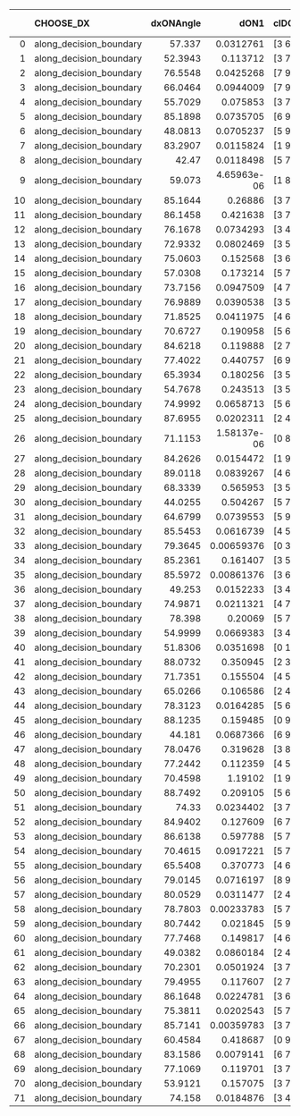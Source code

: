 |    | CHOOSE_DX               |   dxONAngle |        dON1 | cIDON1   |   dON_patch_1 |   nTON |         dON |   dxOFFAngle |       dOFF1 | cIDOFF1   |   dOFF_patch_1 |   nTOFF |        dOFF | SUCCESS   |   nExp |   dual_point_id |   subpoint_time_seconds |   total_execution_time |        logp |       dOFF/dON | Vote dOFF>dON   |
|---:|:------------------------|------------:|------------:|:---------|--------------:|-------:|------------:|-------------:|------------:|:----------|---------------:|--------:|------------:|:----------|-------:|----------------:|------------------------:|-----------------------:|------------:|---------------:|:----------------|
|  0 | along_decision_boundary |     57.337  | 0.0312761   | [3 6]    |   0.0312761   |      1 | 0.0312761   |      62.3319 | 0.00393758  | [3 6]     |    0.00393758  |       1 | 0.00393758  | False     |      1 |               1 |                1.04293  |                1.3462  |  0          |     0.125897   | False           |
|  1 | along_decision_boundary |     52.3943 | 0.113712    | [3 7]    |   0.113712    |      1 | 0.113712    |      62.4852 | 0.122412    | [3 7]     |    0.122412    |       1 | 0.122412    | True      |      2 |               8 |                2.02749  |                6.22314 | -0.5        |     1.07651    | True            |
|  2 | along_decision_boundary |     76.5548 | 0.0425268   | [7 9]    |   0.0425268   |      1 | 0.0425268   |      65.6074 | 0.185192    | [7 9]     |    0.185192    |       1 | 0.185192    | True      |      3 |               9 |                1.10834  |                7.33986 | -0          |     4.35471    | True            |
|  3 | along_decision_boundary |     66.0464 | 0.0944009   | [7 9]    |   0.0944009   |      1 | 0.0944009   |      66.9014 | 0.0307285   | [7 9]     |    0.0307285   |       1 | 0.0307285   | False     |      4 |              10 |                2.37117  |                9.71602 | -0.166667   |     0.325511   | False           |
|  4 | along_decision_boundary |     55.7029 | 0.075853    | [3 7]    |   0.075853    |      1 | 0.075853    |      55.1079 | 0.0757971   | [3 7]     |    0.0757971   |       1 | 0.0757971   | False     |      5 |              11 |                2.04951  |               11.7695  | -0          |     0.999263   | False           |
|  5 | along_decision_boundary |     85.1898 | 0.0735705   | [6 9]    |   0.0735705   |      1 | 0.0735705   |      84.954  | 0.0321925   | [6 9]     |    0.0321925   |       1 | 0.0321925   | False     |      6 |              14 |                1.59844  |               15.8591  | -0.1        |     0.437574   | False           |
|  6 | along_decision_boundary |     48.0813 | 0.0705237   | [5 9]    |   0.0705237   |      1 | 0.0705237   |      66.3979 | 0.00616279  | [5 9]     |    0.00616279  |       1 | 0.00616279  | False     |      7 |              16 |                0.942572 |               19.3931  | -0.333333   |     0.087386   | False           |
|  7 | along_decision_boundary |     83.2907 | 0.0115824   | [1 9]    |   0.0115824   |      1 | 0.0115824   |      82.0364 | 0.0180418   | [0 9]     |    0.0180418   |       1 | 0.0180418   | True      |      8 |              19 |                1.23538  |               20.7565  | -0.642857   |     1.55769    | True            |
|  8 | along_decision_boundary |     42.47   | 0.0118498   | [5 7]    |   0.0118498   |      1 | 0.0118498   |      54.1436 | 0.121303    | [5 7]     |    0.121303    |       1 | 0.121303    | True      |      9 |              21 |                1.89366  |               24.931   | -0.25       |    10.2366     | True            |
|  9 | along_decision_boundary |     59.073  | 4.65963e-06 | [1 8]    |   4.65963e-06 |      1 | 4.65963e-06 |      86.3754 | 0.425172    | [0 8]     |    0.425172    |       1 | 0.425172    | True      |     10 |              26 |                3.80131  |               35.8296  | -0.0555556  | 91246          | True            |
| 10 | along_decision_boundary |     85.1644 | 0.26886     | [3 7]    |   0.26886     |      1 | 0.26886     |      70.4542 | 0.0744413   | [3 7]     |    0.0744413   |       1 | 0.0744413   | False     |     11 |              27 |                1.96528  |               37.8018  | -0          |     0.276878   | False           |
| 11 | along_decision_boundary |     86.1458 | 0.421638    | [3 7]    |   0.421638    |      1 | 0.421638    |      70.4883 | 0.0236234   | [3 7]     |    0.0236234   |       1 | 0.0236234   | False     |     12 |              28 |                1.91116  |               39.7169  | -0.0454545  |     0.0560277  | False           |
| 12 | along_decision_boundary |     76.1678 | 0.0734293   | [3 4]    |   0.0734293   |      1 | 0.0734293   |      74.2655 | 0.169795    | [3 4]     |    0.169795    |       1 | 0.169795    | True      |     13 |              30 |                2.22456  |               42.009   | -0.166667   |     2.31236    | True            |
| 13 | along_decision_boundary |     72.9332 | 0.0802469   | [3 5]    |   0.0802469   |      1 | 0.0802469   |      76.7019 | 0.0431759   | [3 5]     |    0.0431759   |       1 | 0.0431759   | False     |     14 |              32 |                2.19054  |               46.56    | -0.0384615  |     0.538038   | False           |
| 14 | along_decision_boundary |     75.0603 | 0.152568    | [3 6]    |   0.152568    |      1 | 0.152568    |      66.848  | 0.0695373   | [3 6]     |    0.0695373   |       1 | 0.0695373   | False     |     15 |              41 |                1.74984  |               54.027   | -0.142857   |     0.45578    | False           |
| 15 | along_decision_boundary |     57.0308 | 0.173214    | [5 7]    |   0.173214    |      1 | 0.173214    |      66.0869 | 0.368346    | [5 7]     |    0.368346    |       1 | 0.368346    | True      |     16 |              43 |                3.71864  |               60.3296  | -0.3        |     2.12653    | True            |
| 16 | along_decision_boundary |     73.7156 | 0.0947509   | [4 7]    |   0.0947509   |      1 | 0.0947509   |      63.4888 | 0.138362    | [4 7]     |    0.138362    |       1 | 0.138362    | True      |     17 |              44 |                3.40421  |               63.7377  | -0.125      |     1.46027    | True            |
| 17 | along_decision_boundary |     76.9889 | 0.0390538   | [3 5]    |   0.0390538   |      1 | 0.0390538   |      81.5662 | 0.506306    | [3 5]     |    0.506306    |       1 | 0.506306    | True      |     18 |              54 |                2.65065  |               72.6804  | -0.0294118  |    12.9643     | True            |
| 18 | along_decision_boundary |     71.8525 | 0.0411975   | [4 6]    |   0.0411975   |      1 | 0.0411975   |      77.218  | 0.185804    | [4 6]     |    0.185804    |       1 | 0.185804    | True      |     19 |              56 |                1.99768  |               74.7324  | -0          |     4.51009    | True            |
| 19 | along_decision_boundary |     70.6727 | 0.190958    | [5 6]    |   0.190958    |      1 | 0.190958    |      63.6189 | 0.240627    | [5 6]     |    0.240627    |       1 | 0.240627    | True      |     20 |              57 |                3.55231  |               78.2927  | -0.0263158  |     1.2601     | True            |
| 20 | along_decision_boundary |     84.6218 | 0.119888    | [2 7]    |   0.119888    |      1 | 0.119888    |      84.7894 | 0.11467     | [2 7]     |    0.11467     |       1 | 0.11467     | False     |     21 |              58 |                2.88668  |               81.1864  | -0.1        |     0.956474   | False           |
| 21 | along_decision_boundary |     77.4022 | 0.440757    | [6 9]    |   0.440757    |      1 | 0.440757    |      75.3305 | 0.249897    | [6 9]     |    0.249897    |       1 | 0.249897    | False     |     22 |              60 |                5.7603   |               86.9865  | -0.0238095  |     0.566972   | False           |
| 22 | along_decision_boundary |     65.3934 | 0.180256    | [3 5]    |   0.180256    |      1 | 0.180256    |      66.1974 | 0.0596945   | [3 5]     |    0.0596945   |       1 | 0.0596945   | False     |     23 |              62 |                2.15855  |               89.181   | -0          |     0.331165   | False           |
| 23 | along_decision_boundary |     54.7678 | 0.243513    | [3 5]    |   0.243513    |      1 | 0.243513    |      52.822  | 0.0122468   | [3 5]     |    0.0122468   |       1 | 0.0122468   | False     |     24 |              64 |                2.29372  |               91.5207  | -0.0217391  |     0.0502922  | False           |
| 24 | along_decision_boundary |     74.9992 | 0.0658713   | [5 6]    |   0.0658713   |      1 | 0.0658713   |      72.2497 | 0.393355    | [5 6]     |    0.393355    |       1 | 0.393355    | True      |     25 |              70 |                1.66321  |               96.1642  | -0.0833333  |     5.97156    | True            |
| 25 | along_decision_boundary |     87.6955 | 0.0202311   | [2 4]    |   0.0202311   |      1 | 0.0202311   |      82.148  | 0.00513382  | [2 4]     |    0.00513382  |       1 | 0.00513382  | False     |     26 |              73 |                0.963745 |              103.461   | -0.02       |     0.253758   | False           |
| 26 | along_decision_boundary |     71.1153 | 1.58137e-06 | [0 8]    |   1.58137e-06 |      1 | 1.58137e-06 |      79.3295 | 0.0581516   | [1 8]     |    0.0581516   |       1 | 0.0581516   | True      |     27 |              74 |                1.05859  |              104.527   | -0.0769231  | 36772.9        | True            |
| 27 | along_decision_boundary |     84.2626 | 0.0154472   | [1 9]    |   0.0154472   |      1 | 0.0154472   |      84.5957 | 0.0978059   | [0 9]     |    0.0978059   |       1 | 0.0978059   | True      |     28 |              77 |                1.05351  |              105.67    | -0.0185185  |     6.33163    | True            |
| 28 | along_decision_boundary |     89.0118 | 0.0839267   | [4 6]    |   0.0839267   |      1 | 0.0839267   |      79.0745 | 0.0937593   | [4 6]     |    0.0937593   |       1 | 0.0937593   | True      |     29 |              78 |                1.73841  |              107.413   | -0          |     1.11716    | True            |
| 29 | along_decision_boundary |     68.3339 | 0.565953    | [3 5]    |   0.565953    |      1 | 0.565953    |      75.9958 | 0.0826372   | [3 5]     |    0.0826372   |       1 | 0.0826372   | False     |     30 |              84 |                3.19125  |              110.824   | -0.0172414  |     0.146014   | False           |
| 30 | along_decision_boundary |     44.0255 | 0.504267    | [5 7]    |   0.504267    |      1 | 0.504267    |      46.9704 | 0.0538871   | [5 7]     |    0.0538871   |       1 | 0.0538871   | False     |     31 |              88 |                2.95439  |              115.703   | -0          |     0.106862   | False           |
| 31 | along_decision_boundary |     64.6799 | 0.0739553   | [5 9]    |   0.0739553   |      1 | 0.0739553   |      67.2352 | 0.00834266  | [5 9]     |    0.00834266  |       1 | 0.00834266  | False     |     32 |              89 |                1.13739  |              116.844   | -0.016129   |     0.112807   | False           |
| 32 | along_decision_boundary |     85.5453 | 0.0616739   | [4 5]    |   0.0616739   |      1 | 0.0616739   |      81.2868 | 0.0176116   | [4 5]     |    0.0176116   |       1 | 0.0176116   | False     |     33 |              92 |                1.19583  |              122.139   | -0.0625     |     0.285561   | False           |
| 33 | along_decision_boundary |     79.3645 | 0.00659376  | [0 3]    |   0.00659376  |      1 | 0.00659376  |      88.3641 | 0.172067    | [1 3]     |    0.172067    |       1 | 0.172067    | True      |     34 |              96 |                1.47745  |              127.462   | -0.136364   |    26.0955     | True            |
| 34 | along_decision_boundary |     85.2361 | 0.161407    | [3 5]    |   0.161407    |      1 | 0.161407    |      77.8051 | 0.358108    | [3 5]     |    0.358108    |       1 | 0.358108    | True      |     35 |              98 |                2.59634  |              130.094   | -0.0588235  |     2.21866    | True            |
| 35 | along_decision_boundary |     85.5972 | 0.00861376  | [3 6]    |   0.00861376  |      1 | 0.00861376  |      88.4081 | 0.00975771  | [3 6]     |    0.00975771  |       1 | 0.00975771  | True      |     36 |             100 |                1.14679  |              131.289   | -0.0142857  |     1.1328     | True            |
| 36 | along_decision_boundary |     49.253  | 0.0152233   | [3 4]    |   0.0152233   |      1 | 0.0152233   |      57.7584 | 0.0105876   | [3 4]     |    0.0105876   |       1 | 0.0105876   | False     |     37 |             102 |                1.15473  |              132.493   | -0          |     0.69549    | False           |
| 37 | along_decision_boundary |     74.9871 | 0.0211321   | [4 7]    |   0.0211321   |      1 | 0.0211321   |      88.6301 | 0.0130293   | [4 7]     |    0.0130293   |       1 | 0.0130293   | False     |     38 |             103 |                1.81654  |              134.315   | -0.0135135  |     0.616563   | False           |
| 38 | along_decision_boundary |     78.398  | 0.20069     | [5 7]    |   0.20069     |      1 | 0.20069     |      68.1971 | 0.0767303   | [5 7]     |    0.0767303   |       1 | 0.0767303   | False     |     39 |             104 |                3.85711  |              138.177   | -0.0526316  |     0.382332   | False           |
| 39 | along_decision_boundary |     54.9999 | 0.0669383   | [3 4]    |   0.0669383   |      1 | 0.0669383   |      79.2597 | 0.450483    | [3 4]     |    0.450483    |       1 | 0.450483    | True      |     40 |             105 |                5.77825  |              143.96    | -0.115385   |     6.72981    | True            |
| 40 | along_decision_boundary |     51.8306 | 0.0351698   | [0 1]    |   0.0351698   |      1 | 0.0351698   |      61.1123 | 0.192635    | [0 1]     |    0.192635    |       1 | 0.192635    | True      |     41 |             106 |                2.19302  |              146.158   | -0.05       |     5.47729    | True            |
| 41 | along_decision_boundary |     88.0732 | 0.350945    | [2 3]    |   0.350945    |      1 | 0.350945    |      73.234  | 0.168756    | [2 3]     |    0.168756    |       1 | 0.168756    | False     |     42 |             109 |                4.6527   |              150.916   | -0.0121951  |     0.480861   | False           |
| 42 | along_decision_boundary |     71.7351 | 0.155504    | [4 5]    |   0.155504    |      1 | 0.155504    |      78.201  | 0.056749    | [4 5]     |    0.056749    |       1 | 0.056749    | False     |     43 |             117 |                2.83481  |              163.155   | -0.047619   |     0.364935   | False           |
| 43 | along_decision_boundary |     65.0266 | 0.106586    | [2 4]    |   0.106586    |      1 | 0.106586    |      55.664  | 0.125721    | [2 4]     |    0.125721    |       1 | 0.125721    | True      |     44 |             119 |                1.39346  |              166.236   | -0.104651   |     1.17953    | True            |
| 44 | along_decision_boundary |     78.3123 | 0.0164285   | [5 6]    |   0.0164285   |      1 | 0.0164285   |      81.8796 | 0.0113068   | [5 6]     |    0.0113068   |       1 | 0.0113068   | False     |     45 |             123 |                1.02043  |              171.723   | -0.0454545  |     0.688245   | False           |
| 45 | along_decision_boundary |     88.1235 | 0.159485    | [0 9]    |   0.159485    |      1 | 0.159485    |      56.7524 | 0.000214818 | [1 9]     |    0.000214818 |       1 | 0.000214818 | False     |     46 |             125 |                1.19965  |              172.968   | -0.1        |     0.00134695 | False           |
| 46 | along_decision_boundary |     44.181  | 0.0687366   | [6 9]    |   0.0687366   |      1 | 0.0687366   |      50.1458 | 0.024453    | [6 9]     |    0.024453    |       1 | 0.024453    | False     |     47 |             126 |                0.940977 |              173.92    | -0.173913   |     0.355749   | False           |
| 47 | along_decision_boundary |     78.0476 | 0.319628    | [3 8]    |   0.319628    |      1 | 0.319628    |      82.6379 | 0.106449    | [3 8]     |    0.106449    |       1 | 0.106449    | False     |     48 |             127 |                2.69369  |              176.619   | -0.265957   |     0.33304    | False           |
| 48 | along_decision_boundary |     77.2442 | 0.112359    | [4 5]    |   0.112359    |      1 | 0.112359    |      74.7619 | 0.0952767   | [4 5]     |    0.0952767   |       1 | 0.0952767   | False     |     49 |             130 |                2.15126  |              180.414   | -0.375      |     0.847966   | False           |
| 49 | along_decision_boundary |     70.4598 | 1.19102     | [1 9]    |   1.19102     |      1 | 1.19102     |      60.7599 | 0.496196    | [0 9]     |    0.496196    |       1 | 0.496196    | False     |     50 |             132 |                7.18827  |              189.457   | -0.5        |     0.416616   | False           |
| 50 | along_decision_boundary |     88.7492 | 0.209105    | [5 6]    |   0.209105    |      1 | 0.209105    |      63.3911 | 0.0857235   | [5 6]     |    0.0857235   |       1 | 0.0857235   | False     |     51 |             134 |                3.13183  |              195.722   | -0.64       |     0.409954   | False           |
| 51 | along_decision_boundary |     74.33   | 0.0234402   | [3 7]    |   0.0234402   |      1 | 0.0234402   |      66.5399 | 0.132662    | [3 7]     |    0.132662    |       1 | 0.132662    | True      |     52 |             135 |                1.05805  |              196.785   | -0.794118   |     5.65959    | True            |
| 52 | along_decision_boundary |     84.9402 | 0.127609    | [6 7]    |   0.127609    |      1 | 0.127609    |      77.6396 | 0.803376    | [6 7]     |    0.803376    |       1 | 0.803376    | True      |     53 |             136 |                3.01481  |              199.805   | -0.615385   |     6.29563    | True            |
| 53 | along_decision_boundary |     86.6138 | 0.597788    | [5 7]    |   0.597788    |      1 | 0.597788    |      81.0507 | 0.196457    | [5 7]     |    0.196457    |       1 | 0.196457    | False     |     54 |             138 |                3.10308  |              202.984   | -0.462264   |     0.32864    | False           |
| 54 | along_decision_boundary |     70.4615 | 0.0917221   | [5 7]    |   0.0917221   |      1 | 0.0917221   |      79.9583 | 0.000699612 | [5 7]     |    0.000699612 |       1 | 0.000699612 | False     |     55 |             141 |                1.30473  |              205.984   | -0.592593   |     0.00762752 | False           |
| 55 | along_decision_boundary |     65.5408 | 0.370773    | [4 6]    |   0.370773    |      1 | 0.370773    |      67.8945 | 0.0825947   | [4 6]     |    0.0825947   |       1 | 0.0825947   | False     |     56 |             142 |                2.14243  |              208.131   | -0.736364   |     0.222764   | False           |
| 56 | along_decision_boundary |     79.0145 | 0.0716197   | [8 9]    |   0.0716197   |      1 | 0.0716197   |      79.7201 | 0.0947613   | [8 9]     |    0.0947613   |       1 | 0.0947613   | True      |     57 |             143 |                1.03075  |              209.167   | -0.892857   |     1.32312    | True            |
| 57 | along_decision_boundary |     80.0529 | 0.0311477   | [2 4]    |   0.0311477   |      1 | 0.0311477   |      86.3724 | 0.351177    | [2 4]     |    0.351177    |       1 | 0.351177    | True      |     58 |             145 |                3.39026  |              212.624   | -0.710526   |    11.2746     | True            |
| 58 | along_decision_boundary |     78.7803 | 0.00233783  | [5 7]    |   0.00233783  |      1 | 0.00233783  |      77.7326 | 0.0724427   | [5 7]     |    0.0724427   |       1 | 0.0724427   | True      |     59 |             146 |                1.02676  |              213.656   | -0.551724   |    30.9872     | True            |
| 59 | along_decision_boundary |     80.7442 | 0.021845    | [5 9]    |   0.021845    |      1 | 0.021845    |      85.2474 | 0.0831213   | [5 9]     |    0.0831213   |       1 | 0.0831213   | True      |     60 |             149 |                1.41414  |              215.161   | -0.415254   |     3.80504    | True            |
| 60 | along_decision_boundary |     77.7468 | 0.149817    | [4 6]    |   0.149817    |      1 | 0.149817    |      73.9531 | 0.438929    | [4 6]     |    0.438929    |       1 | 0.438929    | True      |     61 |             153 |                2.84524  |              218.125   | -0.3        |     2.92977    | True            |
| 61 | along_decision_boundary |     49.0382 | 0.0860184   | [2 4]    |   0.0860184   |      1 | 0.0860184   |      53.9015 | 0.143278    | [2 4]     |    0.143278    |       1 | 0.143278    | True      |     62 |             158 |                2.03867  |              220.301   | -0.204918   |     1.66566    | True            |
| 62 | along_decision_boundary |     70.2301 | 0.0501924   | [3 7]    |   0.0501924   |      1 | 0.0501924   |      71.2172 | 0.194617    | [3 7]     |    0.194617    |       1 | 0.194617    | True      |     63 |             160 |                2.09675  |              222.444   | -0.129032   |     3.87742    | True            |
| 63 | along_decision_boundary |     79.4955 | 0.117607    | [2 7]    |   0.117607    |      1 | 0.117607    |      77.9177 | 0.0678132   | [2 7]     |    0.0678132   |       1 | 0.0678132   | False     |     64 |             162 |                1.74518  |              226.973   | -0.0714286  |     0.57661    | False           |
| 64 | along_decision_boundary |     86.1648 | 0.0224781   | [3 6]    |   0.0224781   |      1 | 0.0224781   |      88.5888 | 0.128015    | [3 6]     |    0.128015    |       1 | 0.128015    | True      |     65 |             165 |                1.44653  |              231.17    | -0.125      |     5.69508    | True            |
| 65 | along_decision_boundary |     75.3811 | 0.0202543   | [5 7]    |   0.0202543   |      1 | 0.0202543   |      83.6734 | 0.565866    | [5 7]     |    0.565866    |       1 | 0.565866    | True      |     66 |             174 |                3.04484  |              248.947   | -0.0692308  |    27.9381     | True            |
| 66 | along_decision_boundary |     85.7141 | 0.00359783  | [3 7]    |   0.00359783  |      1 | 0.00359783  |      85.9924 | 0.041861    | [3 7]     |    0.041861    |       1 | 0.041861    | True      |     67 |             177 |                1.32515  |              250.351   | -0.030303   |    11.6351     | True            |
| 67 | along_decision_boundary |     60.4584 | 0.418687    | [0 9]    |   0.418687    |      1 | 0.418687    |      63.5638 | 0.0980448   | [1 9]     |    0.0980448   |       1 | 0.0980448   | False     |     68 |             179 |                3.74651  |              255.676   | -0.00746269 |     0.234172   | False           |
| 68 | along_decision_boundary |     83.1586 | 0.0079141   | [6 7]    |   0.0079141   |      1 | 0.0079141   |      83.8523 | 0.156174    | [6 7]     |    0.156174    |       1 | 0.156174    | True      |     69 |             186 |                2.3579   |              270.15    | -0.0294118  |    19.7337     | True            |
| 69 | along_decision_boundary |     77.1069 | 0.119701    | [3 7]    |   0.119701    |      1 | 0.119701    |      79.597  | 0.356579    | [3 7]     |    0.356579    |       1 | 0.356579    | True      |     70 |             187 |                2.09319  |              272.248   | -0.00724638 |     2.97893    | True            |
| 70 | along_decision_boundary |     53.9121 | 0.157075    | [3 7]    |   0.157075    |      1 | 0.157075    |      55.8913 | 0.0678856   | [3 7]     |    0.0678856   |       1 | 0.0678856   | False     |     71 |             188 |                1.80533  |              274.062   | -0          |     0.432187   | False           |
| 71 | along_decision_boundary |     74.158  | 0.0184876   | [3 4]    |   0.0184876   |      1 | 0.0184876   |      88.7302 | 0.0939391   | [3 4]     |    0.0939391   |       1 | 0.0939391   | True      |     72 |             193 |                1.23173  |              282.222   | -0.00704225 |     5.08119    | True            |